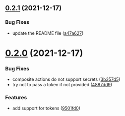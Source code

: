 ## [0.2.1](https://github.com/DanySK/action-checkout/compare/0.2.0...0.2.1) (2021-12-17)


### Bug Fixes

* update the README file ([a47a627](https://github.com/DanySK/action-checkout/commit/a47a62753d38482cbdd035f599852edd6c93f981))

# [0.2.0](https://github.com/DanySK/action-checkout/compare/0.1.0...0.2.0) (2021-12-17)


### Bug Fixes

* composite actions do not support secrets ([3b357d5](https://github.com/DanySK/action-checkout/commit/3b357d5e93f710897dade6a4598435500d843cec))
* try not to pass a token if not provided ([4887dd9](https://github.com/DanySK/action-checkout/commit/4887dd96dbf06c7a20ce433a80844f8f4c2049ab))


### Features

* add support for tokens ([9501fd0](https://github.com/DanySK/action-checkout/commit/9501fd0939a976da97f77dce9ddf8b26297d2fe4))
